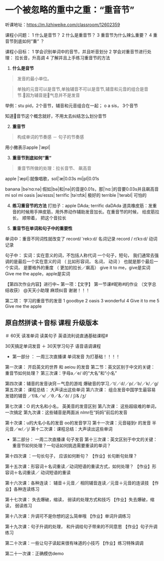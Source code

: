 # 一个被忽略的重中之重：“重音节”

听课地址：https://m.lizhiweike.com/classroom/12602359

课程小问题：
1 什么是音节？
2 什么是重音节？
3 重音节为什么辣么重要？
4 重音节到底如何“重“ ？
 
课程小目标：
1 学会识别单词中的音节，并且听音划分
2 学会对重音节进行处理： 拉长音，升高调
4 了解并且上手练习重音节的方法
 

1. **什么是音节**
>发音的最小单位。

>单独的元音可以是音节,单独辅音不可以是音节,辅音和元音的组合是音节.因为辅音是气息并不是发音

举例：stu pid，2个音节，辅音和元音组合在一起；
     o a sis， 3个音节

知道音节这个概念就好，不用太去纠结怎么划分音节

2. **重音节**
>构成单词的节奏感 － 句子的节奏感

用小撇表示apple |ˈæpl|

3. **重音节到底如何“重“**
>重音节所做的处理：拉长音节、 飙高音

apple |ˈæpl|:就像唱歌，sol|ˈæ|0.03s   mi|pl|0.01s 

banana |bəˈnɑːnə|:假如|bə|和|nə|的音是0.01s，那|ˈnɑː|的音要0.03s并且飙高音  mi sol mi
oasis |əʊˈeɪsɪs|
terrific |təˈrɪfɪk| 极好的
terrible |ˈterəbl| 可怕的

4. **练习重音节的方法**
打拍子：apple DAda; terrific daDAda 
道具橡皮筋：发重音的时候用手抻皮筋，用外界动作辅助发音加长。在重音节的时候， 给皮筋拉长， 顺带着， 把这个音拉长

5. **重音节在单词和句子中的重要性**

单词中：重音不同词性就改变了
record/ ˈrekɔːd/ 名词记录
record / rɪˈkɔːd/ 动词记录

句子中：
实词：实在意义的词，不包括人称代词
一个句子，短句， 我们通常去强调的是最后一个实在意义的词 （ 比如形容词， 名词， 动词 ）
也就是那个最后一个实词， 是要格外的重度 （ 更加的拉长／飙高）
give it to me，give是实词
Give me the apple，apple是实词

【第四次作业内容】进行中~
第一项：【文字】
第一节课#昵称#的作业
（文字总结收获）
@天天小助理 麻烦纠音 谢谢！！！ 

第二项： 学习的重音节的发音
1 goodbye
2 oasis
3 wonderful 
4 Give it to me 
5 Give me the apple

## 原自然拼读＋音标 课程 升级版本
＃ 60天 读准单词 读美句子 英语流利说直通基础课程#

30天搞定单词发音 ＋ 30天学习句子 语音语调课程 

* 第一部分 ： 一周三次直播课 
单词发音 为打基础！！！！ 

第一次课： 开启英文的世界 和 aeiou 的发音
第二节：英文区别于中文的关键： 重音节如何处理？
第三次课：字母a／e/ i的“大名”和“小名”

第四次课：辅音的发音诀窍－气息的游戏
爆破音的学习／t/／d/／p/／b/／k/／g/
第五次课： 课程总结： 大声读出这些单词
第六次课： 组合发音中国学生最容易发错的辅音
／f/&／v/ ／θ／&／ð/ / ʃ/& /ʒ/

第七次课：O 的大名和小名， 英美音的发音区别 
第八次课： 这些超级难的单词，一次搞定
第九次课：这些辅音是两面派 nlmr在“妈妈”前后的发音

第十次课：u的大名小名的发音 oo的发音学习
第十一次课：元音碰到r 的发音 半元音／w/／j/
第十二次课：课程总结：大声读出这些单词



* 第二部分： 一周二次直播课
句子发音 
第十三次课：英文区别于中文的关键： 重音节如何处理？一句话如何挑选需要重读的单词？

第十四次课 ：一句长句子， 应该如何断句？ 
【作业】长句断句处理？  

第十五次课：形容词＋名词重读／动词短语的重读方式，如何处理？
【作业】形容词＋名词重读／ 动词短语的重读

第十六次课：各种连读： 辅音＋元音／ 相同辅音连读／元音＋元音的连读技
【作业】各种连读练习

第十七次课： 失去爆破，缩读， 弱读的处理方式和技巧
【作业】失去爆破，缩读， 弱读练习

第十八次课：升调可不是你想的这么简单哦
【作业】单词升调练习

第十九次课：句子升调的处理， 和升调给句子带来的不同意思
【作业】句子升调练习

第二十次课：一些让句子读起来很有味道的小技巧
【作业】练习特殊调调

第二十一次课：正确模仿demo
